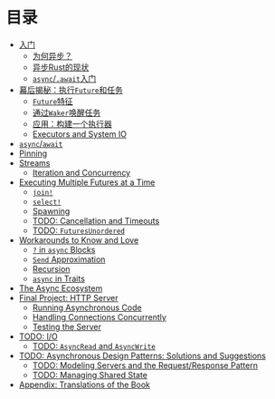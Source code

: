 # 目录

- [入门](01_getting_started/01_chapter.md)
  - [为何异步？](01_getting_started/02_why_async.md)
  - [异步Rust的现状](01_getting_started/03_state_of_async_rust.md)
  - [`async`/`.await`入门](01_getting_started/04_async_await_primer.md)
- [幕后揭秘：执行`Future`和任务](02_execution/01_chapter.md)
  - [`Future`特征](02_execution/02_future.md)
  - [通过`Waker`唤醒任务](02_execution/03_wakeups.md)
  - [应用：构建一个执行器](02_execution/04_executor.md)
  - [Executors and System IO](02_execution/05_io.md)
- [`async`/`await`](03_async_await/01_chapter.md)
- [Pinning](04_pinning/01_chapter.md)
- [Streams](05_streams/01_chapter.md)
  - [Iteration and Concurrency](05_streams/02_iteration_and_concurrency.md)
- [Executing Multiple Futures at a Time](06_multiple_futures/01_chapter.md)
  - [`join!`](06_multiple_futures/02_join.md)
  - [`select!`](06_multiple_futures/03_select.md)
  - [Spawning](06_multiple_futures/04_spawning.md)
  - [TODO: Cancellation and Timeouts]()
  - [TODO: `FuturesUnordered`]()
- [Workarounds to Know and Love](07_workarounds/01_chapter.md)
  - [`?` in `async` Blocks](07_workarounds/02_err_in_async_blocks.md)
  - [`Send` Approximation](07_workarounds/03_send_approximation.md)
  - [Recursion](07_workarounds/04_recursion.md)
  - [`async` in Traits](07_workarounds/05_async_in_traits.md)
- [The Async Ecosystem](08_ecosystem/00_chapter.md)
- [Final Project: HTTP Server](09_example/00_intro.md)
  - [Running Asynchronous Code](09_example/01_running_async_code.md)
  - [Handling Connections Concurrently](09_example/02_handling_connections_concurrently.md)
  - [Testing the Server](09_example/03_tests.md)
- [TODO: I/O]()
  - [TODO: `AsyncRead` and `AsyncWrite`]()
- [TODO: Asynchronous Design Patterns: Solutions and Suggestions]()
  - [TODO: Modeling Servers and the Request/Response Pattern]()
  - [TODO: Managing Shared State]()
- [Appendix: Translations of the Book](12_appendix/01_translations.md)
